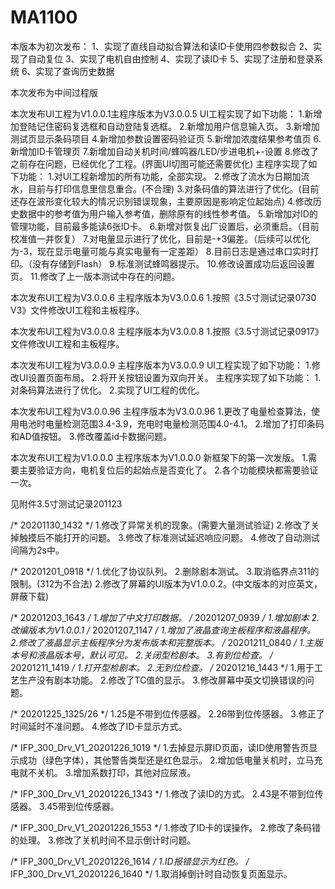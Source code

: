 # MA1100

本版本为初次发布：
1、实现了直线自动拟合算法和读ID卡使用四参数拟合
2、实现了自动复位
3、实现了电机自由控制
4、实现了读ID卡
5、实现了注册和登录系统
6、实现了查询历史数据

本次发布为中间过程版


本次发布UI工程为V1.0.0.1主程序版本为V3.0.0.5
UI工程实现了如下功能：
1.新增加登陆记住密码复选框和自动登陆复选框。
2.新增加用户信息输入页。
3.新增加测试页显示条码项目
4.新增加参数设置密码验证页
5.新增加浓度结果参考值页
6.新增加ID卡管理页
7.新增加自动关机时间/蜂鸣器/LED/步进电机+-设置
8.修改了之前存在问题，已经优化了工程。(界面UI切图可能还需要优化)
主程序实现了如下功能：
1.对UI工程新增加的所有功能，全部实现。
2.修改了流水为日期加流水，目前与打印信息里信息重合。(不合理)
3.对条码值的算法进行了优化。(目前还存在波形变化较大的情况识别错误现象，主要原因是影响定位起始点)
4.修改历史数据中的参考值为用户输入参考值，删除原有的线性参考值。
5.新增加对ID的管理功能，目前最多能读6张ID卡。
6.新增对恢复出厂设置后，必须重启。（目前校准值一并恢复）
7.对电量显示进行了优化，目前是-+3偏差。（后续可以优化为-3，现在显示电量可能与真实电量有一定差距）
8.目前日志是通过串口实时打印。（没有存储到Flash）
9.标准测试蜂鸣器提示。
10.修改设置成功后返回设置页。
11.修改了上一版本测试中存在的问题。

本次发布UI工程为V3.0.0.6 主程序版本为V3.0.0.6
1.按照《3.5寸测试记录0730 V3》文件修改UI工程和主板程序。

本次发布UI工程为V3.0.0.8 主程序版本为V3.0.0.8
1.按照《3.5寸测试记录0917》文件修改UI工程和主板程序。

本次发布UI工程为V3.0.0.9 主程序版本为V3.0.0.9
UI工程实现了如下功能：
1.修改UI设置页面布局。
2.将开关按钮设置为双向开关。
主程序实现了如下功能：
1.对条码算法进行了优化。
2.实现了UI工程的优化。

本次发布UI工程为V3.0.0.96 主程序版本为V3.0.0.96
1.更改了电量检查算法，使用电池时电量检测范围3.4-3.9，充电时电量检测范围4.0-4.1。
2.增加了打印条码和AD值按钮。
3.修改覆盖id卡数据问题。

本次发布UI工程为V1.0.0.0 主程序版本为V1.0.0.0 新框架下的第一次发版。
1.需要主要验证方向，电机复位后的起始点是否变化了。
2.各个功能模块都需要验证一次。

见附件3.5寸测试记录201123

/* 20201130_1432 */
1.修改了异常关机的现象。(需要大量测试验证)
2.修改了关掉触摸后不能打开的问题。
3.修改了标准测试延迟响应问题。
4.修改了自动测试间隔为2s中。

/* 20201201_0918 */
1.优化了协议队列。
2.删除剧本测试。
3.取消临界点311的限制。(312为不合法)
2.修改了屏幕的UI版本为V1.0.0.2。(中文版本的对应英文，屏蔽下载)

/* 20201203_1643 */
1.增加了中文打印数据。
/* 20201207_0939 */
1.增加剧本
2.改编版本为V1.0.0.1
/* 20201207_1147 */
1.增加了液晶查询主板程序和液晶程序。
2.修改了液晶显示主板程序分为发布版本和完整版本。
/* 20201211_0840 */
1.主版本号和液晶版本号，默认可见。
2.关闭型检剧本。
3.有到位检查。
/* 20201211_1419 */
1.打开型检剧本。
2.无到位检查。
/* 20201216_1443 */
1.用于工艺生产没有剧本功能。
2.修改了TC值的显示。
3.修改屏幕中英文切换错误的问题。

/* 20201225_1325/26 */
1.25是不带到位传感器。
2.26带到位传感器。
3.修正了时间延时不准问题。
4.修改了ID卡显示方式。

/* IFP_300_Drv_V1_20201226_1019 */
1.去掉显示屏ID页面，读ID使用警告页显示成功（绿色字体），其他警告类型还是红色显示。
2.增加低电量关机时，立马充电就不关机。
3.增加系数打印，其他对应尿液。

/* IFP_300_Drv_V1_20201226_1343 */
1.修改了读ID的方式。
2.43是不带到位传感器。
3.45带到位传感器。

/* IFP_300_Drv_V1_20201226_1553 */
1.修改了ID卡的误操作。
2.修改了条码错的处理。
3.修改了关机时间不显示倒计时问题。

/* IFP_300_Drv_V1_20201226_1614 */
1.ID报错显示为红色。
/* IFP_300_Drv_V1_20201226_1640 */
1.取消掉倒计时自动恢复页面显示。